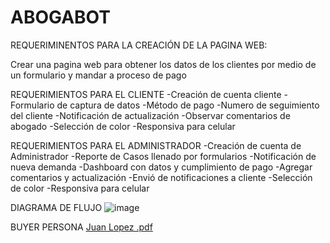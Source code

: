 # ABOGABOT

REQUERIMINENTOS PARA LA CREACIÓN DE LA PAGINA WEB:

Crear una pagina web para obtener los datos de los clientes por medio de un formulario y mandar a proceso de pago 

REQUERIMIENTOS PARA EL CLIENTE
-Creación de cuenta cliente
-Formulario de captura de datos 
-Método de pago
-Numero de seguimiento del cliente
-Notificación de actualización 
-Observar comentarios de abogado
-Selección de color
-Responsiva para celular


REQUERIMIENTOS PARA EL ADMINISTRADOR
-Creación de cuenta de Administrador
-Reporte de Casos llenado por formularios
-Notificación de nueva demanda
-Dashboard con datos y cumplimiento de pago
-Agregar comentarios y actualización
-Envió de notificaciones a cliente
-Selección de color
-Responsiva para celular

DIAGRAMA DE FLUJO
![image](https://user-images.githubusercontent.com/114204528/193979575-f543e83a-2da8-4602-8b96-65e66a8be961.png)

BUYER PERSONA
[Juan Lopez .pdf](https://github.com/luismay0rquin/ABOGABOT/files/9712614/Juan.Lopez.pdf)
